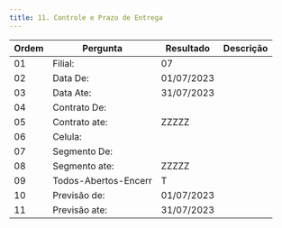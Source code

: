 ```yaml
---
title: 11. Controle e Prazo de Entrega
---
```



Ordem | Pergunta | Resultado | Descrição
----- | -------- | --------- | ---------
01    |Filial: |07 |
02    |Data De: |01/07/2023 |
03    |Data Ate: | 31/07/2023|
04    |Contrato De: | |
05    |Contrato ate: |ZZZZZ |
06    |Celula: | |
07    |Segmento De: | |
08    |Segmento ate: |ZZZZZ |
09    |Todos-Abertos-Encerr | T|
10    |Previsão de: |01/07/2023 |
11    |Previsão ate: |31/07/2023 |
